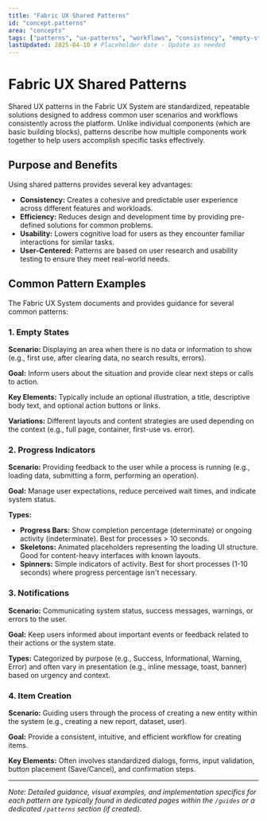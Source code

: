 ```yaml
---
title: "Fabric UX Shared Patterns"
id: "concept.patterns"
area: "concepts"
tags: ["patterns", "ux-patterns", "workflows", "consistency", "empty-states", "progress", "notifications", "item-creation"]
lastUpdated: 2025-04-10 # Placeholder date - Update as needed
---
```


# Fabric UX Shared Patterns

Shared UX patterns in the Fabric UX System are standardized, repeatable solutions designed to address common user scenarios and workflows consistently across the platform. Unlike individual components (which are basic building blocks), patterns describe how multiple components work together to help users accomplish specific tasks effectively.

## Purpose and Benefits

Using shared patterns provides several key advantages:

*   **Consistency:** Creates a cohesive and predictable user experience across different features and workloads.
*   **Efficiency:** Reduces design and development time by providing pre-defined solutions for common problems.
*   **Usability:** Lowers cognitive load for users as they encounter familiar interactions for similar tasks.
*   **User-Centered:** Patterns are based on user research and usability testing to ensure they meet real-world needs.

## Common Pattern Examples

The Fabric UX System documents and provides guidance for several common patterns:

### 1. Empty States

**Scenario:** Displaying an area when there is no data or information to show (e.g., first use, after clearing data, no search results, errors).

**Goal:** Inform users about the situation and provide clear next steps or calls to action.

**Key Elements:** Typically include an optional illustration, a title, descriptive body text, and optional action buttons or links.

**Variations:** Different layouts and content strategies are used depending on the context (e.g., full page, container, first-use vs. error).

### 2. Progress Indicators

**Scenario:** Providing feedback to the user while a process is running (e.g., loading data, submitting a form, performing an operation).

**Goal:** Manage user expectations, reduce perceived wait times, and indicate system status.

**Types:**
*   **Progress Bars:** Show completion percentage (determinate) or ongoing activity (indeterminate). Best for processes > 10 seconds.
*   **Skeletons:** Animated placeholders representing the loading UI structure. Good for content-heavy interfaces with known layouts.
*   **Spinners:** Simple indicators of activity. Best for short processes (1-10 seconds) where progress percentage isn't necessary.

### 3. Notifications

**Scenario:** Communicating system status, success messages, warnings, or errors to the user.

**Goal:** Keep users informed about important events or feedback related to their actions or the system state.

**Types:** Categorized by purpose (e.g., Success, Informational, Warning, Error) and often vary in presentation (e.g., inline message, toast, banner) based on urgency and context.

### 4. Item Creation

**Scenario:** Guiding users through the process of creating a new entity within the system (e.g., creating a new report, dataset, user).

**Goal:** Provide a consistent, intuitive, and efficient workflow for creating items.

**Key Elements:** Often involves standardized dialogs, forms, input validation, button placement (Save/Cancel), and confirmation steps.

---

*Note: Detailed guidance, visual examples, and implementation specifics for each pattern are typically found in dedicated pages within the `/guides` or a dedicated `/patterns` section (if created).*
